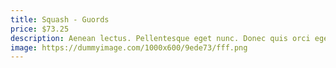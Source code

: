 ```yaml
---
title: Squash - Guords
price: $73.25
description: Aenean lectus. Pellentesque eget nunc. Donec quis orci eget orci vehicula condimentum.
image: https://dummyimage.com/1000x600/9ede73/fff.png
---
```


